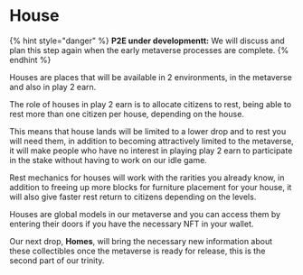 # House

{% hint style="danger" %}
**P2E under developmentt:** We will discuss and plan this step again when the early metaverse processes are complete.
{% endhint %}

Houses are places that will be available in 2 environments, in the metaverse and also in play 2 earn.

The role of houses in play 2 earn is to allocate citizens to rest, being able to rest more than one citizen per house, depending on the house.

This means that house lands will be limited to a lower drop and to rest you will need them, in addition to becoming attractively limited to the metaverse, it will make people who have no interest in playing play 2 earn to participate in the stake without having to work on our idle game.

Rest mechanics for houses will work with the rarities you already know, in addition to freeing up more blocks for furniture placement for your house, it will also give faster rest return to citizens depending on the levels.

Houses are global models in our metaverse and you can access them by entering their doors if you have the necessary NFT in your wallet.

Our next drop, **Homes**, will bring the necessary new information about these collectibles once the metaverse is ready for release,  this is the second part of our trinity.
